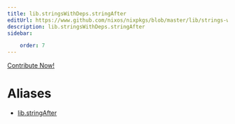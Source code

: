```yaml
---
title: lib.stringsWithDeps.stringAfter
editUrl: https://www.github.com/nixos/nixpkgs/blob/master/lib/strings-with-deps.nix#L84C17
description: lib.stringsWithDeps.stringAfter
sidebar:

    order: 7
---
```


<a href="https://www.github.com/nixos/nixpkgs/blob/master/lib/strings-with-deps.nix#L84C17">Contribute Now!</a>


# Aliases

- [lib.stringAfter](/nix-doc-comments/reference/lib/lib-stringAfter)


